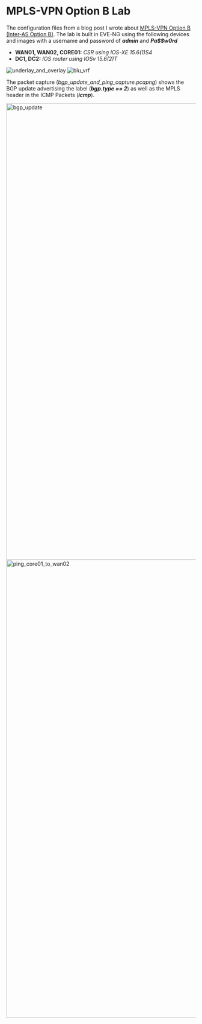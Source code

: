 # MPLS-VPN Option B Lab

The configuration files from a blog post I wrote about [MPLS-VPN Option B (Inter-AS Option B)](https://theworldsgonemad.net/2021/2022/mpls-vpn-optionb/). The lab is built in EVE-NG using the following devices and images with a username and password of ***admin*** and ***Pa$$w0rd***

- **WAN01, WAN02, CORE01:** *CSR using IOS-XE 15.6(1)S4*
- **DC1, DC2:** *IOS router using IOSv 15.6(2)T*

![underlay_and_overlay](https://user-images.githubusercontent.com/33333983/166149141-35377403-46cf-4ea5-b466-f7d783829f53.png)
![blu_vrf](https://user-images.githubusercontent.com/33333983/166149139-9d536fb0-fe87-4d30-98da-711757ec7a08.png)

The packet capture (*bgp_update_and_ping_capture.pcapng*) shows the BGP update advertising the label (***bgp.type == 2***) as well as  the MPLS header in the ICMP Packets (***icmp***). 

<img width="1211" alt="bgp_update" src="https://user-images.githubusercontent.com/33333983/166149145-df9f9927-fcef-4a20-87d8-332921cf9145.png">
<img width="1215" alt="ping_core01_to_wan02" src="https://user-images.githubusercontent.com/33333983/166149143-55f6c800-a23d-4c0c-8e5a-13fe3c2e4bc6.png">
